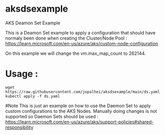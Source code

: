 # aksdsexample
AKS Deamon Set Example

This is a Deamon Set example to apply a configuration that should have normaly been done when creating the Cluster/Node Pool : https://learn.microsoft.com/en-us/azure/aks/custom-node-configuration 

On this example we will change the vm.max_map_count to 262144.

# Usage :
```
wget https://raw.githubusercontent.com/jopalhei/aksdsexample/main/ds.yaml
kubectl apply -f ds.yaml
```

#Note 
This is just an example on how to use the Daemon Set to apply custom configurations to the AKS Nodes.
Manually doing changes is not supported so Daemon Sets should be used : https://learn.microsoft.com/en-us/azure/aks/support-policies#shared-responsibility 

